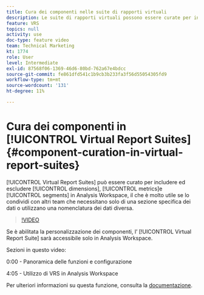 ```yaml
---
title: Cura dei componenti nelle suite di rapporti virtuali
description: Le suite di rapporti virtuali possono essere curate per includere ed escludere dimensioni, metriche e segmenti in Analysis Workspace, il che è molto utile se le condividi con altri team che necessitano solo di una sezione specifica dei dati o utilizzano una nomenclatura dei dati diversa.
feature: VRS
topics: null
activity: use
doc-type: feature video
team: Technical Marketing
kt: 1774
role: User
level: Intermediate
exl-id: 87568f06-1369-46d6-80bd-762a67e4bdcc
source-git-commit: fe861dfd541c1b9cb3b233fa3f56d55054305fd9
workflow-type: tm+mt
source-wordcount: '131'
ht-degree: 11%

---
```


# Cura dei componenti in [!UICONTROL Virtual Report Suites] {#component-curation-in-virtual-report-suites}

[!UICONTROL Virtual Report Suites] può essere curato per includere ed escludere  [!UICONTROL dimensions],  [!UICONTROL metrics]e  [!UICONTROL segments] in Analysis Workspace, il che è molto utile se lo condividi con altri team che necessitano solo di una sezione specifica dei dati o utilizzano una nomenclatura dei dati diversa.

>[!VIDEO](https://video.tv.adobe.com/v/23544/?quality=12)

Se è abilitata la personalizzazione dei componenti, l’ [!UICONTROL Virtual Report Suite] sarà accessibile solo in Analysis Workspace.

Sezioni in questo video:

0:00 - Panoramica delle funzioni e configurazione

4:05 - Utilizzo di VRS in Analysis Workspace

Per ulteriori informazioni su questa funzione, consulta la [documentazione](https://experienceleague.adobe.com/docs/analytics/components/virtual-report-suites/vrs-components.html?lang=en).
